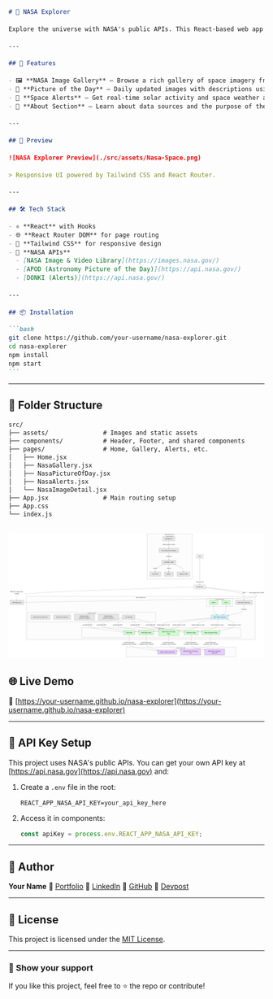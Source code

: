 ````markdown
# 🚀 NASA Explorer

Explore the universe with NASA's public APIs. This React-based web app lets you browse high-quality space images, get the Astronomy Picture of the Day, view live space weather alerts, and more — all in one beautifully styled interface.

---

## 🌌 Features

- 🖼️ **NASA Image Gallery** — Browse a rich gallery of space imagery from NASA.
- 📅 **Picture of the Day** — Daily updated images with descriptions using NASA's APOD API.
- 🚨 **Space Alerts** — Get real-time solar activity and space weather alerts.
- 🧠 **About Section** — Learn about data sources and the purpose of the project.

---

## 📸 Preview

![NASA Explorer Preview](./src/assets/Nasa-Space.png)

> Responsive UI powered by Tailwind CSS and React Router.

---

## 🛠️ Tech Stack

- ⚛️ **React** with Hooks
- 🌐 **React Router DOM** for page routing
- 🎨 **Tailwind CSS** for responsive design
- 🚀 **NASA APIs**
  - [NASA Image & Video Library](https://images.nasa.gov/)
  - [APOD (Astronomy Picture of the Day)](https://api.nasa.gov/)
  - [DONKI (Alerts)](https://api.nasa.gov/)

---

## 📦 Installation

```bash
git clone https://github.com/your-username/nasa-explorer.git
cd nasa-explorer
npm install
npm start
```
````

---

## 📁 Folder Structure

```
src/
├── assets/               # Images and static assets
├── components/           # Header, Footer, and shared components
├── pages/                # Home, Gallery, Alerts, etc.
│   ├── Home.jsx
│   ├── NasaGallery.jsx
│   ├── NasaPictureOfDay.jsx
│   ├── NasaAlerts.jsx
│   └── NasaImageDetail.jsx
├── App.jsx               # Main routing setup
├── App.css
└── index.js
```

## ![NASA Explorer Structure](./src/assets/NasaStructure.png)

## 🌐 Live Demo

🔗 [https://your-username.github.io/nasa-explorer](https://your-username.github.io/nasa-explorer)

---

## 🔑 API Key Setup

This project uses NASA's public APIs. You can get your own API key at [https://api.nasa.gov](https://api.nasa.gov) and:

1. Create a `.env` file in the root:

   ```env
   REACT_APP_NASA_API_KEY=your_api_key_here
   ```

2. Access it in components:

   ```js
   const apiKey = process.env.REACT_APP_NASA_API_KEY;
   ```

---

## 👤 Author

**Your Name**
🔗 [Portfolio](https://yourportfolio.com)
🔗 [LinkedIn](https://linkedin.com/in/yourname)
🔗 [GitHub](https://github.com/your-username)
🔗 [Devpost](https://devpost.com/yourname)

---

## 📃 License

This project is licensed under the [MIT License](LICENSE).

---

### 🌟 Show your support

If you like this project, feel free to ⭐️ the repo or contribute!

```

```
